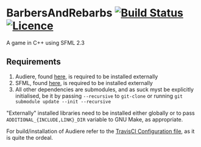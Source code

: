 BarbersAndRebarbs [![Build Status](https://img.shields.io/travis/nabijaczleweli/BarbersAndRebarbs.svg)](https://travis-ci.org/nabijaczleweli/BarbersAndRebarbs) [![Licence](https://img.shields.io/badge/license-MIT-blue.svg?style=flat)](LICENSE)
=======
A game in C++ using SFML 2.3

## Requirements
1. Audiere, found [here](http://audiere.sourceforge.net), is required to be installed externally
2. SFML, found [here](http://www.sfml-dev.org), is required to be installed externally
3. All other dependencies are submodules, and as suck myst be explicitly initialised, be it by passing `--recursive` to `git-clone` or running `git submodule update --init --recursive`

"Externally" installed libraries need to be installed either globally or to pass `ADDITIONAL_{INCLUDE,LINK}_DIR` variable to GNU Make, as appropriate.

For build/installation of Audiere refer to the [TravisCI Configuration file](.travis.yml), as it is quite the ordeal.
